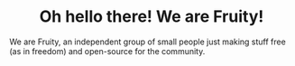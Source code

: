 <h1 align="center"> Oh hello there! We are Fruity! </h1>
<a> We are Fruity, an independent group of small people just making stuff free (as in freedom) and open-source for the community. </a>
